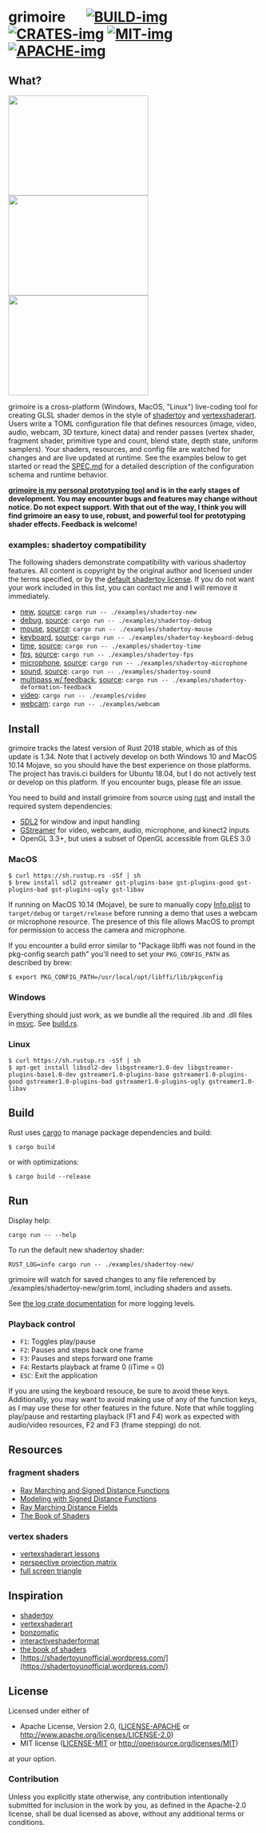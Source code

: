 # grimoire &emsp; [![BUILD-img]][BUILD-link] [![CRATES-img]][CRATES-link] [![MIT-img]][MIT-link] [![APACHE-img]][APACHE-link]

[BUILD-img]: https://travis-ci.org/jshrake/grimoire.svg?branch=master
[BUILD-link]: https://travis-ci.org/jshrake/grimoire
[CRATES-img]: https://img.shields.io/crates/v/grimoire.svg
[CRATES-link]: https://crates.io/crates/grimoire
[MIT-img]: http://img.shields.io/badge/license-MIT-blue.svg
[MIT-link]: https://github.com/jshrake/grimoire/blob/master/LICENSE-MIT
[APACHE-img]: https://img.shields.io/badge/License-Apache%202.0-blue.svg
[APACHE-link]: https://github.com/jshrake/grimoire/blob/master/LICENSE-APACHE

## What?

<a href="https://github.com/jshrake/grimoire-examples/blob/master/volume.glsl"><img src="https://thumbs.gfycat.com/CriminalEnergeticBird-size_restricted.gif" width="280" height="200" /></a> <a href="https://github.com/jshrake/grimoire-examples/blob/master/kinect2-raymarch.glsl"><img src="https://thumbs.gfycat.com/LikableJoyfulAsianelephant-size_restricted.gif" width="280" height="200" /></a> <a href="https://github.com/jshrake/grimoire/blob/master/examples/scene-0001.glsl"><img src="https://thumbs.gfycat.com/OffensiveEnragedGemsbok-size_restricted.gif" width="280" height="200" /></a>

grimoire is a cross-platform (Windows, MacOS, "Linux") live-coding tool for creating GLSL shader demos in the style of [shadertoy](https://www.shadertoy.com/) and [vertexshaderart](https://www.vertexshaderart.com). Users write a TOML configuration file that defines resources (image, video, audio, webcam, 3D texture, kinect data) and render passes (vertex shader, fragment shader, primitive type and count, blend state, depth state, uniform samplers). Your shaders, resources, and config file are watched for changes and are live updated at runtime. See the examples below to get started or read the [SPEC.md](./SPEC.md) for a detailed description of the configuration schema and runtime behavior.

**[grimoire is my personal prototyping tool](https://instagram.com/j2rgb) and is in the early stages of development. You may encounter bugs and features may change without notice. Do not expect support. With that out of the way, I think you will find grimoire an easy to use, robust, and powerful tool for prototyping shader effects. Feedback is welcome!**

### examples: shadertoy compatibility

The following shaders demonstrate compatibility with various shadertoy features. All content is copyright by the original author and licensed under the terms specified, or by the [default shadertoy license](https://www.shadertoy.com/terms). If you do not want your work included in this list, you can contact me and I will remove it immediately.

- [new](./examples/shadertoy-new/), [source](https://www.shadertoy.com/new): `cargo run -- ./examples/shadertoy-new`
- [debug](./examples/shadertoy-debug/), [source](https://www.shadertoy.com/view/llySRh): `cargo run -- ./examples/shadertoy-debug`
- [mouse](./examples/shadertoy-mouse/), [source](https://www.shadertoy.com/view/Mss3zH): `cargo run -- ./examples/shadertoy-mouse`
- [keyboard](./examples/shadertoy-keyboard-debug/), [source](https://www.shadertoy.com/view/4dGyDm): `cargo run -- ./examples/shadertoy-keyboard-debug`
- [time](./examples/shadertoy-time/), [source](https://www.shadertoy.com/view/lsXGz8): `cargo run -- ./examples/shadertoy-time`
- [fps](./examples/shadertoy-fps/), [source](https://www.shadertoy.com/view/lsKGWV): `cargo run -- ./examples/shadertoy-fps`
- [microphone](./examples/shadertoy-microphone/), [source](https://www.shadertoy.com/view/llSGDh): `cargo run -- ./examples/shadertoy-microphone`
- [sound](./examples/shadertoy-sound/), [source](https://www.shadertoy.com/view/Xds3Rr): `cargo run -- ./examples/shadertoy-sound`
- [multipass w/ feedback](./examples/shadertoy-deformation-feedback), [source](https://www.shadertoy.com/view/Xdd3DB): `cargo run -- ./examples/shadertoy-deformation-feedback`
- [video](./examples/video/): `cargo run -- ./examples/video`
- [webcam](./examples/webcam/): `cargo run -- ./examples/webcam`

## Install

grimoire tracks the latest version of Rust 2018 stable, which as of this update is 1.34. Note that I actively develop on both Windows 10 and MacOS 10.14 Mojave, so you should have the best experience on those platforms. The project has travis.ci builders for Ubuntu 18.04, but I do not actively test or develop on this platform. If you encounter bugs, please file an issue.

You need to build and install grimoire from source using [rust](https://www.rust-lang.org/en-US/install.html) and install the required system dependencies:

- [SDL2](https://wiki.libsdl.org/Installation) for window and input handling
- [GStreamer](https://GStreamer.freedesktop.org/documentation/installing/index.html) for video, webcam, audio, microphone, and kinect2 inputs
- OpenGL 3.3+, but uses a subset of OpenGL accessible from GLES 3.0


### MacOS

```console
$ curl https://sh.rustup.rs -sSf | sh
$ brew install sdl2 gstreamer gst-plugins-base gst-plugins-good gst-plugins-bad gst-plugins-ugly gst-libav
```

If running on MacOS 10.14 (Mojave), be sure to manually copy [Info.plist](./Info.plist) to `target/debug` or `target/release` before running a demo that uses a webcam or microphone resource. The presence of this file allows MacOS to prompt for permission to access the camera and microphone.

If you encounter a build error similar to "Package libffi was not found in the pkg-config search path" you'll need to set your `PKG_CONFIG_PATH` as described by brew:

```console
$ export PKG_CONFIG_PATH=/usr/local/opt/libffi/lib/pkgconfig
```

### Windows

Everything should just work, as we bundle all the required .lib and .dll files in [msvc](./msvc). See [build.rs](build.rs).

### Linux

```console
$ curl https://sh.rustup.rs -sSf | sh
$ apt-get install libsdl2-dev libgstreamer1.0-dev libgstreamer-plugins-base1.0-dev gstreamer1.0-plugins-base gstreamer1.0-plugins-good gstreamer1.0-plugins-bad gstreamer1.0-plugins-ugly gstreamer1.0-libav
```

## Build

Rust uses [cargo](https://doc.rust-lang.org/cargo/) to manage package dependencies and build:

```console
$ cargo build
```

or with optimizations:

```console
$ cargo build --release
```

## Run

Display help:

```console
cargo run -- --help
```

To run the default new shadertoy shader:

```console
RUST_LOG=info cargo run -- ./examples/shadertoy-new/
```

grimoire will watch for saved changes to any file referenced by ./examples/shadertoy-new/grim.toml, including shaders and assets.

See [the log crate documentation](https://docs.rs/log/0.4.6/log/) for more logging levels.

### Playback control

- `F1`:  Toggles play/pause
- `F2`:  Pauses and steps back one frame
- `F3`:  Pauses and steps forward one frame
- `F4`:  Restarts playback at frame 0 (iTime = 0)
- `ESC`: Exit the application

If you are using the keyboard resouce, be sure to avoid these keys. Additionally, you may want to avoid making use of any of the function keys, as I may use these for other features in the future. Note that while toggling play/pause and restarting playback (F1 and F4) work as expected with audio/video resources, F2 and F3 (frame stepping) do not.

## Resources

### fragment shaders
- [Ray Marching and Signed Distance Functions](http://jamie-wong.com/2016/07/15/ray-marching-signed-distance-functions/)
- [Modeling with Signed Distance Functions](http://iquilezles.org/www/articles/distfunctions/distfunctions.htm)
- [Ray Marching Distance Fields](http://9bitscience.blogspot.com/2013/07/raymarching-distance-fields_14.html)
- [The Book of Shaders](https://thebookofshaders.com/)

### vertex shaders
- [vertexshaderart lessons](https://www.youtube.com/watch?v=mOEbXQWtP3M&list=PLC80qbPkXBmw3IR6JVvh7jyKogIo5Bi-d)
- [perspective projection matrix](http://www.songho.ca/opengl/gl_projectionmatrix.html)
- [full screen triangle](https://rauwendaal.net/2014/06/14/rendering-a-screen-covering-triangle-in-opengl/)

## Inspiration

- [shadertoy](https://www.shadertoy.com)
- [vertexshaderart](https://www.vertexshaderart.com)
- [bonzomatic](https://github.com/Gargaj/Bonzomatic)
- [interactiveshaderformat](https://www.interactiveshaderformat.com/)
- [the book of shaders](https://thebookofshaders.com/)
- [https://shadertoyunofficial.wordpress.com/](https://shadertoyunofficial.wordpress.com/)

## License

Licensed under either of

 * Apache License, Version 2.0, ([LICENSE-APACHE](LICENSE-APACHE) or http://www.apache.org/licenses/LICENSE-2.0)
 * MIT license ([LICENSE-MIT](LICENSE-MIT) or http://opensource.org/licenses/MIT)

at your option.

### Contribution

Unless you explicitly state otherwise, any contribution intentionally submitted
for inclusion in the work by you, as defined in the Apache-2.0 license, shall be dual licensed as above, without any additional terms or conditions.
